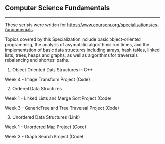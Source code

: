 
## Computer Science Fundamentals

---

These scripts were written for https://www.coursera.org/specializations/cs-fundamentals.

Topics covered by this Specialization include basic object-oriented programming, the analysis of asymptotic algorithmic run times, and the implementation of basic data structures including arrays, hash tables, linked lists, trees, heaps and graphs, as well as algorithms for traversals, rebalancing and shortest paths.

1. Object-Oriented Data Structures in C++

Week 4 - Image Transform Project (Code)

2. Ordered Data Structures

Week 1 - Linked Lists and Merge Sort Project (Code)

Week 3 - GenericTree and Tree Traversal Project (Code)

3. Unordered Data Structures (Link)

Week 1 - Unordered Map Project (Code)

Week 3 - Graph Search Project (Code)
